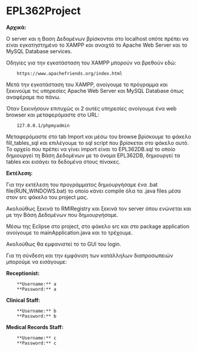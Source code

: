 # EPL362Project
**Αρχικά:**

O server και η Βαση Δεδομένων βρίσκονται στο localhost οπότε πρέπει να είναι 
εγκατηστημένο το XAMPP και ανοιχτά το Apache Web Server και το MySQL Database
services.

Οδηγίες για την εγκατάσταση του ΧΑΜΡΡ μπορούν να βρεθούν εδώ: 
        
        https://www.apachefriends.org/index.html

Μετά την εγκατάσταση του XAMPP, ανοίγουμε το πρόγραμμα και ξεκινούμε τις υπηρεσίες 
Apache Web Server και MySQL Database όπως αναφέραμε πιο πάνω.

Όταν ξεκινήσουν επιτυχώς οι 2 αυτές υπηρεσίες ανοίγουμε ένα web browser και 
μεταφερόμαστε στο URL: 

		127.0.0.1/phpmyadmin

Μεταφερόμαστε στο tab Import και μέσω του browse βρίσκουμε το φάκελο fill_tables_sql
και επιλέγουμε το sql script που βρίσκεται στο φάκελο αυτό. Το αρχείο που πρέπει 
να γίνει import είναι το EPL362DB.sql το οποίο δημιουργεί τη Βάση Δεδομένων με 
το όνομα EPL362DB, δημιουργεί τα tables και εισάγει τα δεδομένα στους πίνακες.

**Εκτέλεση:**

Για την εκτέλεση του προγράμματος δημιουργήσαμε ένα .bat file(RUN_WINDOWS.bat) 
το οποίο κάνει compile όλα τα .java files μέσα στον src φάκελο του project μας. 

Ακολούθως ξεκινά το RMIRegistry και ξεκινά τον server όπου ενώνεται και με την 
Βάση Δεδομένων που δημιουργήσαμε.


Μέσω της Eclipse στο project, στο φάκελο src και στο package application ανοίγουμε
το mainApplication.java και το τρέχουμε.

Ακολούθως θα εμφανιστεί το το GUI του login.

Για τη σύνδεση και την εμφάνιση των κατάλληλων διαπροσωπειών μπορούμε να εισάγουμε:

**Receptionist:**

		**Username:** a
		**Password:** a

**Clinical Staff:**

		**Username:** b
		**Password:** b		

**Medical Records Staff:**

		**Username:** c
		**Password:** c

